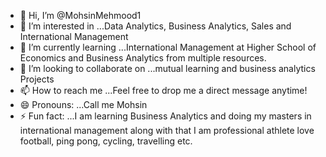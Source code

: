 - 👋 Hi, I’m @MohsinMehmood1
- 👀 I’m interested in ...Data Analytics, Business Analytics, Sales and International Management
- 🌱 I’m currently learning ...International Management at Higher School of Economics and Business Analytics from multiple resources.
- 💞️ I’m looking to collaborate on ...mutual learning and business analytics Projects
- 📫 How to reach me ...Feel free to drop me a direct message anytime!
- 😄 Pronouns: ...Call me Mohsin
- ⚡ Fun fact: ...I am learning Business Analytics and doing my masters in international management along with that I am professional athlete love football, ping pong, cycling, travelling etc.

<!---
MohsinMehmood1/MohsinMehmood1 is a ✨ special ✨ repository because its `README.md` (this file) appears on your GitHub profile.
You can click the Preview link to take a look at your changes.
--->
